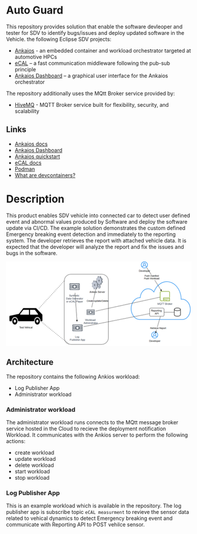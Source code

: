 # Auto Guard

This repository provides solution that enable the software devleoper and tester for SDV to identify bugs/issues and deploy updated software in the Vehicle.
the following Eclipse SDV projects:
* [Ankaios](https://eclipse-ankaios.github.io/ankaios/latest/) - an embedded container and workload orchestrator targeted at automotive HPCs
* [eCAL](https://ecal.io/) – a fast communication middleware following the pub-sub principle
* [Ankaios Dashboard](https://github.com/FelixMoelders/ankaios-dashboard) – a graphical user interface for the Ankaios orchestrator

The repository additionally uses the MQtt Broker service provided by:
* [HiveMQ](https://www.hivemq.com/) - MQTT Broker service built for flexibility, security, and scalability


## Links

- [Ankaios docs](https://eclipse-ankaios.github.io/ankaios/0.5/)
- [Ankaios Dashboard](https://github.com/FelixMoelders/ankaios-dashboard)
- [Ankaios quickstart](https://eclipse-ankaios.github.io/ankaios/0.5/usage/quickstart/)
- [eCAL docs](https://eclipse-ecal.github.io/ecal/)
- [Podman](https://docs.podman.io/en/v4.9.3/)
- [What are devcontainers?](https://containers.dev/)

# Description
This product enables SDV vehicle into connected car to detect user defined event and abnormal values produced by Software and deploy the software update via CI/CD.
The example solution demonstrates the custom defined Emergency breaking event detection and immediately to the reporting system. The developer retrieves
the report with attached vehicle data. It is expected that the developer will analyze the report and fix the issues and bugs in the software.



![Context View](diagrams/architecture_diagram.PNG)

## Architecture

The repository contains the following Ankios workload:
- Log Publisher App
- Administrator workload

### Administrator workload

The administrator workload runs connects to the MQtt message broker service hosted in the Cloud to recieve the deployment notification Workload. It communicates with the Ankios server to perform the following actions:
- create workload
- update workload
- delete workload
- start workload
- stop workload

### Log Publisher App
This is an example workload which is available in the repository. The log publisher app is subscribe topic `eCAL measurment` to revieve the sensor data related to 
vehical dynamics to detect Emergency breaking event and communicate with Reporting API to POST vehilce sensor.

